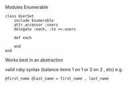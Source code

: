 Modules  Enumerable

    class UserSet
        include Enumerable
        attr_accessor :users 
        delegate :each, :to =>.users
        
        def each
        
        end
    end
    
Works best in an abstraction 

valid ruby syntax (balance items 1 on 1 or 2 on 2 , etc)  e.g.

    @first_name @last_name = first_name , last_name
    
    